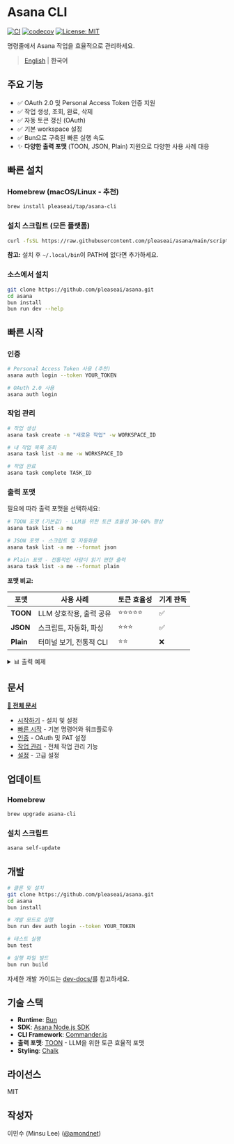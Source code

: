 # Asana CLI

[![CI](https://github.com/pleaseai/asana/actions/workflows/ci.yml/badge.svg)](https://github.com/pleaseai/asana/actions/workflows/ci.yml)
[![codecov](https://codecov.io/gh/pleaseai/asana/branch/main/graph/badge.svg)](https://codecov.io/gh/pleaseai/asana)
[![License: MIT](https://img.shields.io/badge/License-MIT-yellow.svg)](https://opensource.org/licenses/MIT)

명령줄에서 Asana 작업을 효율적으로 관리하세요.

> [English](./README.md) | **한국어**

## 주요 기능

- ✅ OAuth 2.0 및 Personal Access Token 인증 지원
- ✅ 작업 생성, 조회, 완료, 삭제
- ✅ 자동 토큰 갱신 (OAuth)
- ✅ 기본 workspace 설정
- ✅ Bun으로 구축된 빠른 실행 속도
- ✨ **다양한 출력 포맷** (TOON, JSON, Plain) 지원으로 다양한 사용 사례 대응

## 빠른 설치

### Homebrew (macOS/Linux - 추천)

```bash
brew install pleaseai/tap/asana-cli
```

### 설치 스크립트 (모든 플랫폼)

```bash
curl -fsSL https://raw.githubusercontent.com/pleaseai/asana/main/scripts/install.sh | bash
```

**참고:** 설치 후 `~/.local/bin`이 PATH에 없다면 추가하세요.

### 소스에서 설치

```bash
git clone https://github.com/pleaseai/asana.git
cd asana
bun install
bun run dev --help
```

## 빠른 시작

### 인증

```bash
# Personal Access Token 사용 (추천)
asana auth login --token YOUR_TOKEN

# OAuth 2.0 사용
asana auth login
```

### 작업 관리

```bash
# 작업 생성
asana task create -n "새로운 작업" -w WORKSPACE_ID

# 내 작업 목록 조회
asana task list -a me -w WORKSPACE_ID

# 작업 완료
asana task complete TASK_ID
```

### 출력 포맷

필요에 따라 출력 포맷을 선택하세요:

```bash
# TOON 포맷 (기본값) - LLM을 위한 토큰 효율성 30-60% 향상
asana task list -a me

# JSON 포맷 - 스크립트 및 자동화용
asana task list -a me --format json

# Plain 포맷 - 전통적인 사람이 읽기 편한 출력
asana task list -a me --format plain
```

**포맷 비교:**

| 포맷      | 사용 사례               | 토큰 효율성 | 기계 판독 |
| --------- | ----------------------- | ----------- | --------- |
| **TOON**  | LLM 상호작용, 출력 공유 | ⭐⭐⭐⭐⭐  | ✅        |
| **JSON**  | 스크립트, 자동화, 파싱  | ⭐⭐⭐      | ✅        |
| **Plain** | 터미널 보기, 전통적 CLI | ⭐⭐        | ❌        |

<details>
<summary>📊 출력 예제</summary>

**TOON 포맷** (기본값):

```
tasks[3]{gid,name,completed}:
  "1234567890",인증 설정,true
  "1234567891",작업 명령어 추가,false
  "1234567892",문서 작성,false
```

**JSON 포맷**:

```json
{
  "tasks": [
    { "gid": "1234567890", "name": "인증 설정", "completed": true },
    { "gid": "1234567891", "name": "작업 명령어 추가", "completed": false },
    { "gid": "1234567892", "name": "문서 작성", "completed": false }
  ]
}
```

**Plain 포맷**:

```
Tasks (3):

✓ 1234567890 - 인증 설정
○ 1234567891 - 작업 명령어 추가
○ 1234567892 - 문서 작성
```

</details>

## 문서

**[📖 전체 문서](https://asana.pleaseai.dev/ko)**

- [시작하기](https://asana.pleaseai.dev/ko/guide/getting-started) - 설치 및 설정
- [빠른 시작](https://asana.pleaseai.dev/ko/guide/quick-start) - 기본 명령어와 워크플로우
- [인증](https://asana.pleaseai.dev/ko/features/authentication) - OAuth 및 PAT 설정
- [작업 관리](https://asana.pleaseai.dev/ko/features/task-management) - 전체 작업 관리 기능
- [설정](https://asana.pleaseai.dev/ko/features/configuration) - 고급 설정

## 업데이트

### Homebrew

```bash
brew upgrade asana-cli
```

### 설치 스크립트

```bash
asana self-update
```

## 개발

```bash
# 클론 및 설치
git clone https://github.com/pleaseai/asana.git
cd asana
bun install

# 개발 모드로 실행
bun run dev auth login --token YOUR_TOKEN

# 테스트 실행
bun test

# 실행 파일 빌드
bun run build
```

자세한 개발 가이드는 [dev-docs/](./dev-docs/)를 참고하세요.

## 기술 스택

- **Runtime**: [Bun](https://bun.sh)
- **SDK**: [Asana Node.js SDK](https://github.com/Asana/node-asana)
- **CLI Framework**: [Commander.js](https://github.com/tj/commander.js)
- **출력 포맷**: [TOON](https://github.com/johannschopplich/toon) - LLM을 위한 토큰 효율적 포맷
- **Styling**: [Chalk](https://github.com/chalk/chalk)

## 라이선스

MIT

## 작성자

이민수 (Minsu Lee) ([@amondnet](https://github.com/amondnet))
